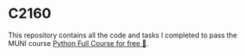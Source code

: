 # C2160

This repository contains all the code and tasks I completed to pass the MUNI course [Python Full Course for free 🐍](https://www.youtube.com/watch?v=ix9cRaBkVe0).
